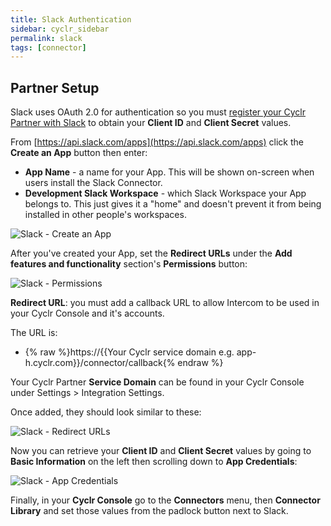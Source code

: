 ```yaml
---
title: Slack Authentication
sidebar: cyclr_sidebar
permalink: slack
tags: [connector]
---
```


## Partner Setup ##

Slack uses OAuth 2.0 for authentication so you must [register your Cyclr Partner with Slack](https://api.slack.com/apps) to obtain your **Client ID** and **Client Secret** values.

From [https://api.slack.com/apps](https://api.slack.com/apps) click the **Create an App** button then enter:
*  **App Name** - a name for your App.  This will be shown on-screen when users install the Slack Connector.
*  **Development Slack Workspace** - which Slack Workspace your App belongs to.  This just gives it a "home" and doesn't prevent it from being installed in other people's workspaces.

![Slack - Create an App](./images/slack-create-an-app.png)


After you've created your App, set the **Redirect URLs** under the **Add features and functionality** section's **Permissions** button:

![Slack - Permissions](./images/slack-permissions.png)


**Redirect URL**: you must add a callback URL to allow Intercom to be used in your Cyclr Console and it's accounts.

The URL is:

*   {% raw %}https://{{Your Cyclr service domain e.g. app-h.cyclr.com}}/connector/callback{% endraw %}

Your Cyclr Partner **Service Domain** can be found in your Cyclr Console under Settings > Integration Settings.

Once added, they should look similar to these:

![Slack - Redirect URLs](./images/slack-redirect-urls.png)


Now you can retrieve your **Client ID** and **Client Secret** values by going to **Basic Information** on the left then scrolling down to **App Credentials**:

![Slack - App Credentials](./images/slack-app-credentials.png)


Finally, in your **Cyclr Console** go to the **Connectors** menu, then **Connector Library** and set those values from the padlock button next to Slack.
